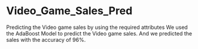 # Video_Game_Sales_Pred

Predicting the Video game sales by using the required attributes
 We used the AdaBoost Model  to predict the Video game sales.
 And we predicted the sales with the accuracy of 96%.
